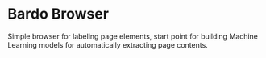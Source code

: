 # Bardo Browser

Simple browser for labeling page elements, start point for building Machine Learning models for automatically extracting page contents.

